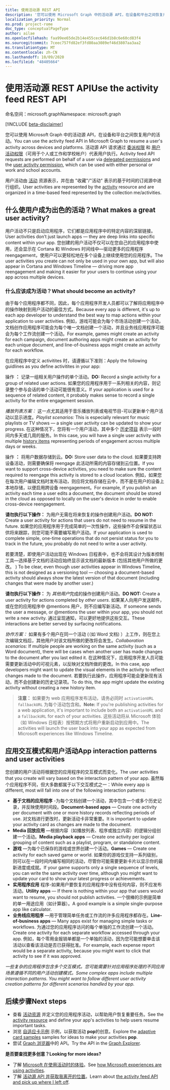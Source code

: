 ```yaml
---
title: 使用活动源 REST API
description: '您可以使用 Microsoft Graph 中的活动源 API，在设备和平台之间恢复用户的活动。 活动源 API 请求通过委派权限和用户活动权限（可用于个人或工作和学校帐户）代表用户执行。 '
localization_priority: Normal
ms.prod: project-rome
doc_type: conceptualPageType
author: ailae
ms.openlocfilehash: faa99ee65de2b14e455cec646d1b8c6e60cd83f4
ms.sourcegitcommit: 7ceec757fd82ef3fd80aa3089ef46d3807aa3aa2
ms.translationtype: MT
ms.contentlocale: zh-CN
ms.lasthandoff: 10/09/2020
ms.locfileid: "48405664"
---
```

# <a name="use-the-activity-feed-rest-api"></a><span data-ttu-id="2341f-104">使用活动源 REST API</span><span class="sxs-lookup"><span data-stu-id="2341f-104">Use the activity feed REST API</span></span>

<span data-ttu-id="2341f-105">命名空间：microsoft.graph</span><span class="sxs-lookup"><span data-stu-id="2341f-105">Namespace: microsoft.graph</span></span>

[!INCLUDE [beta-disclaimer](../../includes/beta-disclaimer.md)]


<span data-ttu-id="2341f-106">您可以使用 Microsoft Graph 中的活动源 API，在设备和平台之间恢复用户的活动。</span><span class="sxs-lookup"><span data-stu-id="2341f-106">You can use the activity feed API in Microsoft Graph to resume a user's activity across devices and platforms.</span></span> <span data-ttu-id="2341f-107">活动源 API 请求通过 [委派权限](/graph/permissions-reference#delegated-permissions-application-permissions-and-effective-permissions) 和 [用户活动权限](/graph/permissions-reference)（可用于个人或工作和学校帐户）代表用户执行。</span><span class="sxs-lookup"><span data-stu-id="2341f-107">Activity feed API requests are performed on behalf of a user via [delegated permissions](/graph/permissions-reference#delegated-permissions-application-permissions-and-effective-permissions) and the [user activity permission](/graph/permissions-reference), which can be used with either personal or work and school accounts.</span></span>

<span data-ttu-id="2341f-108">用户活动由 [活动](/graph/api/resources/projectrome-activity) 资源表示，并在由 "收藏"/"活动" 表示的基于时间的订阅源中进行组织。</span><span class="sxs-lookup"><span data-stu-id="2341f-108">User activities are represented by the [activity](/graph/api/resources/projectrome-activity) resource and are organized in a time-based feed represented by the collection me/activities.</span></span>
<!-- Add missing content.
Each activity represents a unique...
-->
## <a name="what-makes-a-great-user-activity"></a><span data-ttu-id="2341f-109">什么使用户成为出色的活动？</span><span class="sxs-lookup"><span data-stu-id="2341f-109">What makes a great user activity?</span></span>

<span data-ttu-id="2341f-110">用户活动不只是启动应用程序，它们都是应用程序中的特定内容的深层链接。</span><span class="sxs-lookup"><span data-stu-id="2341f-110">User activities don’t just launch apps — they are deep links into specific content within your app.</span></span> <span data-ttu-id="2341f-111">您创建的用户活动不仅可以在您自己的应用程序中使用，还会显示在 Cortana 和 Windows 时间线中—驱动更多的应用程序 reengagement，使用户可以更轻松地在多个设备上继续使用您的应用程序。</span><span class="sxs-lookup"><span data-stu-id="2341f-111">The user activities you create can not only be used in your own app, but will also appear in Cortana and Windows Timeline — driving more app reengagement and making it easier for your users to continue using your app across multiple devices.</span></span>

### <a name="what-should-become-an-activity"></a><span data-ttu-id="2341f-112">什么应该成为活动？</span><span class="sxs-lookup"><span data-stu-id="2341f-112">What should become an activity?</span></span>

<span data-ttu-id="2341f-113">由于每个应用程序都不同，因此，每个应用程序开发人员都可以了解将应用程序中的操作映射到用户活动的最佳方式。</span><span class="sxs-lookup"><span data-stu-id="2341f-113">Because every app is different, it's up to each app developer to understand the best way to map actions within your application to user activities.</span></span> <span data-ttu-id="2341f-114">例如，游戏可能会为每个市场活动创建一个活动，文档创作应用程序可能会为每个唯一文档创建一个活动，并且业务线应用程序可能会为每个工作流创建一个活动。</span><span class="sxs-lookup"><span data-stu-id="2341f-114">For example, games might create an activity for each campaign, document authoring apps might create an activity for each unique document, and line-of-business apps might create an activity for each workflow.</span></span>

<span data-ttu-id="2341f-115">在应用程序中定义 activitites 时，请遵循以下准则：</span><span class="sxs-lookup"><span data-stu-id="2341f-115">Apply the following guidlines as you define activitites in your app:</span></span>

<span data-ttu-id="2341f-116">操作 **：** 记录一组相关用户操作的单个活动。</span><span class="sxs-lookup"><span data-stu-id="2341f-116">**DO:** Record a single activity for a group of related user actions.</span></span>
<span data-ttu-id="2341f-117">如果您的应用程序用于一系列相关的内容，则记录整个参与会话的单个活动可能很有意义。</span><span class="sxs-lookup"><span data-stu-id="2341f-117">If your application is used for a sequence of related content, it probably makes sense to record a single activity for the entire engagement session.</span></span>

<span data-ttu-id="2341f-118">*播放列表方案：* 这一点尤其适用于音乐播放列表或电视节目-可以更新单个用户活动以显示进度。</span><span class="sxs-lookup"><span data-stu-id="2341f-118">*Playlist scenarios:* This is especially relevant for music playlists or TV shows — a single user activity can be updated to show your progress.</span></span> <span data-ttu-id="2341f-119">在这种情况下，您将有一个用户活动，其中多个 [历史项目](/graph/api/resources/projectrome-historyitem) 表示一段时间内多天或几周的服务。</span><span class="sxs-lookup"><span data-stu-id="2341f-119">In this case, you will have a single user activity with multiple [history items](/graph/api/resources/projectrome-historyitem) representing periods of engagement across multiple days or weeks.</span></span>

<span data-ttu-id="2341f-120">操作 **：** 将用户数据存储到云。</span><span class="sxs-lookup"><span data-stu-id="2341f-120">**DO:** Store user data to the cloud.</span></span>
<span data-ttu-id="2341f-121">如果要支持跨设备活动，则需要确保将 reengage 此活动所需的内容存储到云位置。</span><span class="sxs-lookup"><span data-stu-id="2341f-121">If you want to support cross-device activities, you need to make sure the content required to reengage this activity is stored to a cloud location.</span></span> <span data-ttu-id="2341f-122">例如，如果您在每次用户编辑文档时发布活动，则应将文档存储在云中，而不是在用户的设备上本地存储，以便启用跨设备 reengagement。</span><span class="sxs-lookup"><span data-stu-id="2341f-122">For example, if you publish an activity each time a user edits a document, the document should be stored in the cloud as opposed to locally on the user's device in order to enable cross-device reengagement.</span></span>

<span data-ttu-id="2341f-123">**请勿执行以下操作：** 为用户无需在将来恢复的操作创建用户活动。</span><span class="sxs-lookup"><span data-stu-id="2341f-123">**DO NOT:** Create a user activity for actions that users do not need to resume in the future.</span></span>
<span data-ttu-id="2341f-124">如果您的应用程序用于完成简单的一次性操作，这些操作不会保留状态以供将来跟踪，则您可能不需要编写用户活动。</span><span class="sxs-lookup"><span data-stu-id="2341f-124">If your application is used to complete simple, one-time operations that do not persist status for you to track in the future, you probably do not need to write a user activity.</span></span>

<span data-ttu-id="2341f-125">若要清楚，即使用户活动出现在 Windows 日程表中，也不会将其设计为版本控制工具—选择基于文档的活动应始终显示该文档的最新版本 (包括其他用户所做的更改。 ) </span><span class="sxs-lookup"><span data-stu-id="2341f-125">To be clear, even though user activities appear in Windows Timeline, this is not designed as a versioning tool — choosing a document-based activity should always show the latest version of that document (including changes that were made by another user.)</span></span>

<span data-ttu-id="2341f-126">**请勿执行以下操作：** 为 *其他用户*完成的操作创建用户活动。</span><span class="sxs-lookup"><span data-stu-id="2341f-126">**DO NOT:** Create a user activity for actions completed by *other users*.</span></span>
<span data-ttu-id="2341f-127">如果某人向用户发送邮件，或在您的应用程序中 @mentions 用户，则不应编写新活动。</span><span class="sxs-lookup"><span data-stu-id="2341f-127">If someone sends the user a message, or @mentions the user within your app, you should not write a new activity.</span></span> <span data-ttu-id="2341f-128">通过呈现通知，可以更好地提供这些交互。</span><span class="sxs-lookup"><span data-stu-id="2341f-128">These interactions are better served by surfacing notifications.</span></span>

<span data-ttu-id="2341f-129">*协作方案：* 如果有多个用户在同一个活动 (（如 Word 文档) ）上工作，则在您上次编辑文档后，其他用户对该文档所做的更改将会发生。</span><span class="sxs-lookup"><span data-stu-id="2341f-129">*Collaboration scenarios:* If multiple people are working on the same activity (such as a Word document), there will be cases when another user has made changes to the document after you last edited it.</span></span> <span data-ttu-id="2341f-130">在这种情况下，应用程序开发人员可能需要更新活动中的可视元素，以反映对文档所做的更改。</span><span class="sxs-lookup"><span data-stu-id="2341f-130">In this case, app developers might want to update the visual elements in the activity to reflect changes made to the document.</span></span> <span data-ttu-id="2341f-131">若要执行此操作，应用程序可能会更新现有活动，而不会创建新的历史记录项。</span><span class="sxs-lookup"><span data-stu-id="2341f-131">To do this, the app might update the existing activity without creating a new history item.</span></span>

><span data-ttu-id="2341f-132">**注意：** 如果要为 web 应用程序发布活动，请务必同时 `activationURL` `fallbackURL` 为每个活动包含和。</span><span class="sxs-lookup"><span data-stu-id="2341f-132">**Note:** If you're publishing activities for a web application, it's important to include both an `activationURL` and a `fallbackURL` for each of your activities.</span></span> <span data-ttu-id="2341f-133">这些活动将从 Microsoft 体验（如 Windows 日程表）按预期方式将用户重新启动到应用中。</span><span class="sxs-lookup"><span data-stu-id="2341f-133">The activities will launch the user back into your app as expected from Microsoft experiences like Windows Timeline.</span></span>

## <a name="app-interaction-patterns-and-user-activities"></a><span data-ttu-id="2341f-134">应用交互模式和用户活动</span><span class="sxs-lookup"><span data-stu-id="2341f-134">App interaction patterns and user activities</span></span>
<span data-ttu-id="2341f-135">您创建的用户活动将根据您的应用程序的交互模式而变化。</span><span class="sxs-lookup"><span data-stu-id="2341f-135">The user activities that you create will vary based on the interaction pattern of your app.</span></span> <span data-ttu-id="2341f-136">虽然每个应用程序不同，但大多数都属于以下交互模式之一：</span><span class="sxs-lookup"><span data-stu-id="2341f-136">While every app is different, most will fall into one of the following interaction patterns:</span></span>

* <span data-ttu-id="2341f-137">**基于文档的应用程序** -为每个文档创建一个活动，其中包含一个或多个历史记录，并反映使用时间段。</span><span class="sxs-lookup"><span data-stu-id="2341f-137">**Document-based apps** — Create one activity per document with one or more history records reflecting periods of use.</span></span> <span data-ttu-id="2341f-138">对文档进行更改时，更新活动卡非常重要。</span><span class="sxs-lookup"><span data-stu-id="2341f-138">It is important to update your activity card as changes are made to the document.</span></span>
* <span data-ttu-id="2341f-139">**Media 回放应用** —根据内容（如播放列表、程序或独立内容）的逻辑分组创建一个活动。</span><span class="sxs-lookup"><span data-stu-id="2341f-139">**Media playback apps** — Create one activity per logical grouping of content such as a playlist, program, or standalone content.</span></span>
* <span data-ttu-id="2341f-140">**游戏** —为每个已保存的游戏或世界创建一个活动。</span><span class="sxs-lookup"><span data-stu-id="2341f-140">**Games** — Create one activity for each saved game or world.</span></span> <span data-ttu-id="2341f-141">如果你的游戏仅支持一系列级别，则可以在一段时间内编写相同的活动，尽管你可能需要更新卡片以显示你的最新进度或成就。</span><span class="sxs-lookup"><span data-stu-id="2341f-141">If your game supports only a single sequence of levels, you can write the same activity over time, although you might want to update your card to show your latest progress or achievements.</span></span>
* <span data-ttu-id="2341f-142">**实用程序应用** 程序-如果用户要恢复的应用程序中没有任何内容，则不应发布活动。</span><span class="sxs-lookup"><span data-stu-id="2341f-142">**Utility apps** — If there is nothing within your app that users would want to resume, you should not publish activities.</span></span> <span data-ttu-id="2341f-143">一个很棒的示例是简单的单一用途应用（如计算器）。</span><span class="sxs-lookup"><span data-stu-id="2341f-143">A good example is a simple single-purpose app like calculator.</span></span>
* <span data-ttu-id="2341f-144">**业务线应用程序** —用于管理简单任务或工作流的许多应用程序都存在。</span><span class="sxs-lookup"><span data-stu-id="2341f-144">**Line-of-business apps** — Many apps exist for managing simple tasks or workflows.</span></span> <span data-ttu-id="2341f-145">为通过您的应用程序访问的每个单独的工作流创建一个活动。</span><span class="sxs-lookup"><span data-stu-id="2341f-145">Create one activity for each separate workflow accessed through your app.</span></span> <span data-ttu-id="2341f-146">例如，每个零用金报销单都是一个单独的活动，因为您可能想要单击该活动以查看该活动是否已获得批准。</span><span class="sxs-lookup"><span data-stu-id="2341f-146">For example, each expense report would be a separate activity, because you might want to click that activity to see if it was approved.</span></span>

<span data-ttu-id="2341f-147">*一些复杂的应用程序包含多个交互模式。您可能需要针对应用程序处理的不同应用场景遵循不同的用户活动创建模式。*</span><span class="sxs-lookup"><span data-stu-id="2341f-147">*Some complex apps include multiple interaction patterns. You might want to follow different user activity creation patterns for different scenarios handled by your app.*</span></span>

<!-- Add content or remove H2.
## Common use cases
-->

## <a name="next-steps"></a><span data-ttu-id="2341f-148">后续步骤</span><span class="sxs-lookup"><span data-stu-id="2341f-148">Next steps</span></span>

- <span data-ttu-id="2341f-149">查看 [活动资源](/graph/api/resources/projectrome-activity) 并定义您的应用程序活动，以帮助用户恢复重要任务。</span><span class="sxs-lookup"><span data-stu-id="2341f-149">See the [activity resource](/graph/api/resources/projectrome-activity) and define your app's activities to help users resume important tasks.</span></span>
- <span data-ttu-id="2341f-150">浏览 [自适应卡示例](https://adaptivecards.io/samples/) 示例，以获取活动 **pop**的创意。</span><span class="sxs-lookup"><span data-stu-id="2341f-150">Explore the [adaptive card samples](https://adaptivecards.io/samples/) samples for ideas to make your activities **pop**.</span></span>
- <span data-ttu-id="2341f-151">尝试 [Graph 浏览器](https://developer.microsoft.com/graph/graph-explorer)中的 API。</span><span class="sxs-lookup"><span data-stu-id="2341f-151">Try the API in the [Graph Explorer](https://developer.microsoft.com/graph/graph-explorer).</span></span>

<span data-ttu-id="2341f-152">**是否要查找更多创意？**</span><span class="sxs-lookup"><span data-stu-id="2341f-152">**Looking for more ideas?**</span></span>

- <span data-ttu-id="2341f-153">了解 [Microsoft 在使用活动时的体验](https://channel9.msdn.com/events/Build/2017/B8108)。</span><span class="sxs-lookup"><span data-stu-id="2341f-153">See [how Microsoft experiences are using activities](https://channel9.msdn.com/events/Build/2017/B8108).</span></span>
- <span data-ttu-id="2341f-154">了解 [活动源 API 并获取我离开的位置](https://channel9.msdn.com/Events/Windows/Windows-Developer-Day-Fall-Creators-Update/WinDev011)。</span><span class="sxs-lookup"><span data-stu-id="2341f-154">Learn about [the activity feed API and pick up where I left off](https://channel9.msdn.com/Events/Windows/Windows-Developer-Day-Fall-Creators-Update/WinDev011).</span></span>